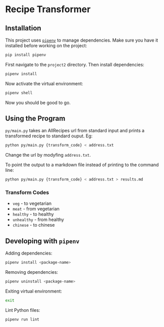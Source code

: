 # Recipe Transformer

## Installation

This project uses [`pipenv`](https://pipenv.readthedocs.io/en/latest/) to manage dependencies. Make sure you have it installed before working on the project:

```sh
pip install pipenv
```

First navigate to the `project2` directory. Then install dependencies:

```sh
pipenv install
```

Now activate the virtual environment:

```sh
pipenv shell
```

Now you should be good to go.

## Using the Program

`py/main.py` takes an AllRecipes url from standard input and prints a transformed recipe to standard ouput. Eg:

```sh
python py/main.py {transform_code} < address.txt
```

Change the url by modyfing `address.txt`.

To point the output to a markdown file instead of printing to the command line:

```sh
python py/main.py {transform_code} < address.txt > results.md
```

### Transform Codes

- `veg` - to vegetarian
- `meat` - from vegetarian
- `healthy` - to healthy
- `unhealthy` - from healthy
- `chinese` - to chinese


## Developing with `pipenv`

Adding dependencies:

```sh
pipenv install <package-name>
```

Removing dependencies:

```sh
pipenv uninstall <package-name>
```

Exiting virtual environment:

```sh
exit
```

Lint Python files:

```sh
pipenv run lint
```
